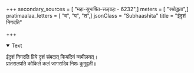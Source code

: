 +++
secondary_sources = [ "महा-सुभाषित-सङ्ग्रहः - 6232",]
meters = [ "रथोद्धता",]
pratimaalaa_letters = [ "व", "प", "त",]
jsonClass = "Subhaashita"
title = "ईदृशं निगदति"

+++

<details open><summary>Text</summary>

ईदृशं निगदति प्रिये दृशं संमदात् कियदियं न्यमीलयत्।  
प्रातरालपति कोकिले कलं जागरादिव निशः कुमुद्वती॥
</details>
